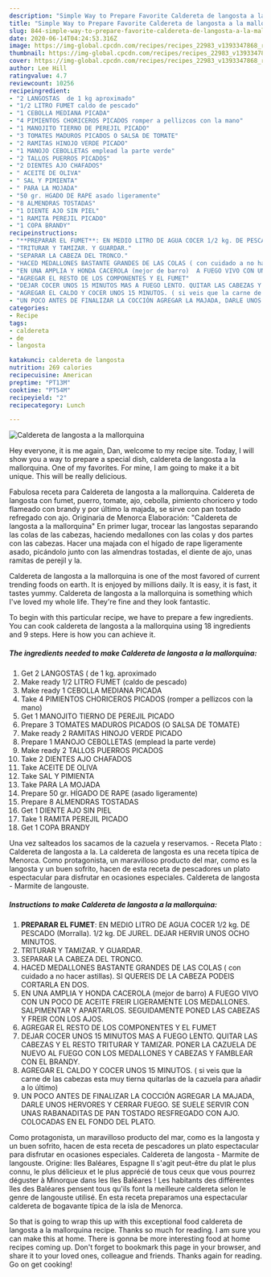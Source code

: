 ```yaml
---
description: "Simple Way to Prepare Favorite Caldereta de langosta a la mallorquina"
title: "Simple Way to Prepare Favorite Caldereta de langosta a la mallorquina"
slug: 844-simple-way-to-prepare-favorite-caldereta-de-langosta-a-la-mallorquina
date: 2020-06-14T04:24:53.316Z
image: https://img-global.cpcdn.com/recipes/recipes_22983_v1393347868_receta_foto_00022983/751x532cq70/caldereta-de-langosta-a-la-mallorquina-foto-principal.jpg
thumbnail: https://img-global.cpcdn.com/recipes/recipes_22983_v1393347868_receta_foto_00022983/751x532cq70/caldereta-de-langosta-a-la-mallorquina-foto-principal.jpg
cover: https://img-global.cpcdn.com/recipes/recipes_22983_v1393347868_receta_foto_00022983/751x532cq70/caldereta-de-langosta-a-la-mallorquina-foto-principal.jpg
author: Lee Hill
ratingvalue: 4.7
reviewcount: 10256
recipeingredient:
- "2 LANGOSTAS  de 1 kg aproximado"
- "1/2 LITRO FUMET caldo de pescado"
- "1 CEBOLLA MEDIANA PICADA"
- "4 PIMIENTOS CHORICEROS PICADOS romper a pellizcos con la mano"
- "1 MANOJITO TIERNO DE PEREJIL PICADO"
- "3 TOMATES MADUROS PICADOS O SALSA DE TOMATE"
- "2 RAMITAS HINOJO VERDE PICADO"
- "1 MANOJO CEBOLLETAS emplead la parte verde"
- "2 TALLOS PUERROS PICADOS"
- "2 DIENTES AJO CHAFADOS"
- " ACEITE DE OLIVA"
- " SAL Y PIMIENTA"
- " PARA LA MOJADA"
- "50 gr. HGADO DE RAPE asado ligeramente"
- "8 ALMENDRAS TOSTADAS"
- "1 DIENTE AJO SIN PIEL"
- "1 RAMITA PEREJIL PICADO"
- "1 COPA BRANDY"
recipeinstructions:
- "**PREPARAR EL FUMET**: EN MEDIO LITRO DE AGUA COCER 1/2 kg. DE PESCADO (Morralla). 1/2 kg.  DE JUREL. DEJAR HERVIR UNOS OCHO MINUTOS."
- "TRITURAR Y TAMIZAR. Y GUARDAR."
- "SEPARAR LA CABEZA DEL TRONCO."
- "HACED MEDALLONES BASTANTE GRANDES DE LAS COLAS ( con cuidado a no hacer astillas). SI QUEREIS DE LA CABEZA PODEIS CORTARLA EN DOS."
- "EN UNA AMPLIA Y HONDA CACEROLA (mejor de barro)  A FUEGO VIVO CON UN POCO DE ACEITE FREIR LIGERAMENTE LOS MEDALLONES. SALPIMENTAR Y APARTARLOS. SEGUIDAMENTE PONED LAS CABEZAS Y FREIR CON LOS AJOS."
- "AGREGAR EL RESTO DE LOS COMPONENTES Y EL FUMET"
- "DEJAR COCER UNOS 15 MINUTOS MAS A FUEGO LENTO. QUITAR LAS CABEZAS Y EL RESTO TRITURAR Y TAMIZAR. PONER LA CAZUELA DE NUEVO AL FUEGO CON LOS MEDALLONES Y CABEZAS Y FAMBLEAR CON EL BRANDY."
- "AGREGAR EL CALDO Y COCER UNOS 15 MINUTOS. ( si veis que la carne de las cabezas esta muy tierna quitarlas de la cazuela para añadir a lo último)"
- "UN POCO ANTES DE FINALIZAR LA COCCIÓN AGREGAR LA MAJADA, DARLE UNOS HERVORES Y CERRAR FUEGO. SE SUELE SERVIR CON UNAS RABANADITAS DE PAN TOSTADO RESFREGADO CON AJO. COLOCADAS EN EL FONDO DEL PLATO."
categories:
- Recipe
tags:
- caldereta
- de
- langosta

katakunci: caldereta de langosta 
nutrition: 269 calories
recipecuisine: American
preptime: "PT13M"
cooktime: "PT54M"
recipeyield: "2"
recipecategory: Lunch

---
```



![Caldereta de langosta a la mallorquina](https://img-global.cpcdn.com/recipes/recipes_22983_v1393347868_receta_foto_00022983/751x532cq70/caldereta-de-langosta-a-la-mallorquina-foto-principal.jpg)

Hey everyone, it is me again, Dan, welcome to my recipe site. Today, I will show you a way to prepare a special dish, caldereta de langosta a la mallorquina. One of my favorites. For mine, I am going to make it a bit unique. This will be really delicious.

Fabulosa receta para Caldereta de langosta a la mallorquina. Caldereta de langosta con fumet, puerro, tomate, ajo, cebolla, pimiento choricero y todo flameado con brandy y por último la majada, se sirve con pan tostado refregado con ajo. Originaria de Menorca Elaboración: &#34;Caldereta de langosta a la mallorquina&#34; En primer lugar, trocear las langostas separando las colas de las cabezas, haciendo medallones con las colas y dos partes con las cabezas. Hacer una majada con el hígado de rape ligeramente asado, picándolo junto con las almendras tostadas, el diente de ajo, unas ramitas de perejil y la.

Caldereta de langosta a la mallorquina is one of the most favored of current trending foods on earth. It is enjoyed by millions daily. It is easy, it is fast, it tastes yummy. Caldereta de langosta a la mallorquina is something which I've loved my whole life. They're fine and they look fantastic.


To begin with this particular recipe, we have to prepare a few ingredients. You can cook caldereta de langosta a la mallorquina using 18 ingredients and 9 steps. Here is how you can achieve it.

<!--inarticleads1-->

##### The ingredients needed to make Caldereta de langosta a la mallorquina:

1. Get 2 LANGOSTAS ( de 1 kg. aproximado
1. Make ready 1/2 LITRO FUMET (caldo de pescado)
1. Make ready 1 CEBOLLA MEDIANA PICADA
1. Take 4 PIMIENTOS CHORICEROS PICADOS (romper a pellizcos con la mano)
1. Get 1 MANOJITO TIERNO DE PEREJIL PICADO
1. Prepare 3 TOMATES MADUROS PICADOS (O SALSA DE TOMATE)
1. Make ready 2 RAMITAS HINOJO VERDE PICADO
1. Prepare 1 MANOJO CEBOLLETAS (emplead la parte verde)
1. Make ready 2 TALLOS PUERROS PICADOS
1. Take 2 DIENTES AJO CHAFADOS
1. Take  ACEITE DE OLIVA
1. Take  SAL Y PIMIENTA
1. Take  PARA LA MOJADA
1. Prepare 50 gr. HÍGADO DE RAPE (asado ligeramente)
1. Prepare 8 ALMENDRAS TOSTADAS
1. Get 1 DIENTE AJO SIN PIEL
1. Take 1 RAMITA PEREJIL PICADO
1. Get 1 COPA BRANDY


Una vez salteados los sacamos de la cazuela y reservamos. - Receta Plato : Caldereta de langosta a la. La caldereta de langosta es una receta típica de Menorca. Como protagonista, un maravilloso producto del mar, como es la langosta y un buen sofrito, hacen de esta receta de pescadores un plato espectacular para disfrutar en ocasiones especiales. Caldereta de langosta - Marmite de langouste. 

<!--inarticleads2-->

##### Instructions to make Caldereta de langosta a la mallorquina:

1. **PREPARAR EL FUMET**: EN MEDIO LITRO DE AGUA COCER 1/2 kg. DE PESCADO (Morralla). 1/2 kg.  DE JUREL. DEJAR HERVIR UNOS OCHO MINUTOS.
1. TRITURAR Y TAMIZAR. Y GUARDAR.
1. SEPARAR LA CABEZA DEL TRONCO.
1. HACED MEDALLONES BASTANTE GRANDES DE LAS COLAS ( con cuidado a no hacer astillas). SI QUEREIS DE LA CABEZA PODEIS CORTARLA EN DOS.
1. EN UNA AMPLIA Y HONDA CACEROLA (mejor de barro)  A FUEGO VIVO CON UN POCO DE ACEITE FREIR LIGERAMENTE LOS MEDALLONES. SALPIMENTAR Y APARTARLOS. SEGUIDAMENTE PONED LAS CABEZAS Y FREIR CON LOS AJOS.
1. AGREGAR EL RESTO DE LOS COMPONENTES Y EL FUMET
1. DEJAR COCER UNOS 15 MINUTOS MAS A FUEGO LENTO. QUITAR LAS CABEZAS Y EL RESTO TRITURAR Y TAMIZAR. PONER LA CAZUELA DE NUEVO AL FUEGO CON LOS MEDALLONES Y CABEZAS Y FAMBLEAR CON EL BRANDY.
1. AGREGAR EL CALDO Y COCER UNOS 15 MINUTOS. ( si veis que la carne de las cabezas esta muy tierna quitarlas de la cazuela para añadir a lo último)
1. UN POCO ANTES DE FINALIZAR LA COCCIÓN AGREGAR LA MAJADA, DARLE UNOS HERVORES Y CERRAR FUEGO. SE SUELE SERVIR CON UNAS RABANADITAS DE PAN TOSTADO RESFREGADO CON AJO. COLOCADAS EN EL FONDO DEL PLATO.


Como protagonista, un maravilloso producto del mar, como es la langosta y un buen sofrito, hacen de esta receta de pescadores un plato espectacular para disfrutar en ocasiones especiales. Caldereta de langosta - Marmite de langouste. Origine: Iles Baléares, Espagne Il s&#39;agit peut-être du plat le plus connu, le plus délicieux et le plus apprécié de tous ceux que vous pourrez déguster à Minorque dans les Iles Baléares ! Les habitants des différentes îles des Baléares pensent tous qu&#39;ils font la meilleure caldereta selon le genre de langouste utilisé. En esta receta preparamos una espectacular caldereta de bogavante típica de la isla de Menorca. 

So that is going to wrap this up with this exceptional food caldereta de langosta a la mallorquina recipe. Thanks so much for reading. I am sure you can make this at home. There is gonna be more interesting food at home recipes coming up. Don't forget to bookmark this page in your browser, and share it to your loved ones, colleague and friends. Thanks again for reading. Go on get cooking!
